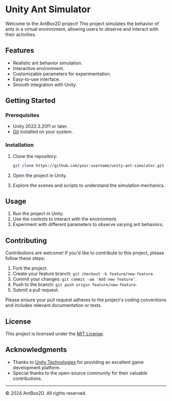 # Unity Ant Simulator

Welcome to the AntBox2D project! This project simulates the behavior of ants in a virtual environment, allowing users to observe and interact with their activities.

## Features

- Realistic ant behavior simulation.
- Interactive environment.
- Customizable parameters for experimentation.
- Easy-to-use interface.
- Smooth integration with Unity.

## Getting Started

### Prerequisites

- Unity 2022.3.20f1 or later.
- [Git](https://git-scm.com/) installed on your system.

### Installation

1. Clone the repository:

    ```bash
    git clone https://github.com/your-username/unity-ant-simulator.git
    ```

2. Open the project in Unity.

3. Explore the scenes and scripts to understand the simulation mechanics.

## Usage

1. Run the project in Unity.
2. Use the controls to interact with the environment.
3. Experiment with different parameters to observe varying ant behaviors.

## Contributing

Contributions are welcome! If you'd like to contribute to this project, please follow these steps:

1. Fork the project.
2. Create your feature branch: `git checkout -b feature/new-feature`.
3. Commit your changes: `git commit -am 'Add new feature'`.
4. Push to the branch: `git push origin feature/new-feature`.
5. Submit a pull request.

Please ensure your pull request adheres to the project's coding conventions and includes relevant documentation or tests.

## License

This project is licensed under the [MIT License](LICENSE).

## Acknowledgments

- Thanks to [Unity Technologies](https://unity.com/) for providing an excellent game development platform.
- Special thanks to the open-source community for their valuable contributions.


---

© 2024 AntBox2D. All rights reserved.
